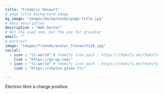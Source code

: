 ```yaml
---
title: "Frédéric Renault"
# page title background image
bg_image: "images/backgrounds/page-title.jpg"
# meta description
description : "Web Doctor"
# Not the used one, but the one for gravatar
email: ""
# portrait
image: "images/friends/avatar_frenault128.jpg"
social:
  - icon : "ti-world" # themify icon pack : https://themify.me/themify-icons
    link : "https://qo-op.com/"
  - icon : "ti-world" # themify icon pack : https://themify.me/themify-icons
    link : "https://chaton.g1sms.fr/"

---
```


Électron libre à charge positive.
